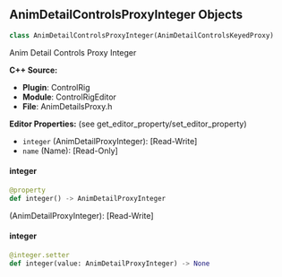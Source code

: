 ## AnimDetailControlsProxyInteger Objects

```python
class AnimDetailControlsProxyInteger(AnimDetailControlsKeyedProxy)
```

Anim Detail Controls Proxy Integer

**C++ Source:**

- **Plugin**: ControlRig
- **Module**: ControlRigEditor
- **File**: AnimDetailsProxy.h

**Editor Properties:** (see get_editor_property/set_editor_property)

- ``integer`` (AnimDetailProxyInteger):  [Read-Write]
- ``name`` (Name):  [Read-Only]

<a id="unreal.AnimDetailControlsProxyInteger.integer"></a>

#### integer

```python
@property
def integer() -> AnimDetailProxyInteger
```

(AnimDetailProxyInteger):  [Read-Write]

<a id="unreal.AnimDetailControlsProxyInteger.integer"></a>

#### integer

```python
@integer.setter
def integer(value: AnimDetailProxyInteger) -> None
```

<a id="unreal.AnimDetailControlsProxyEnum"></a>